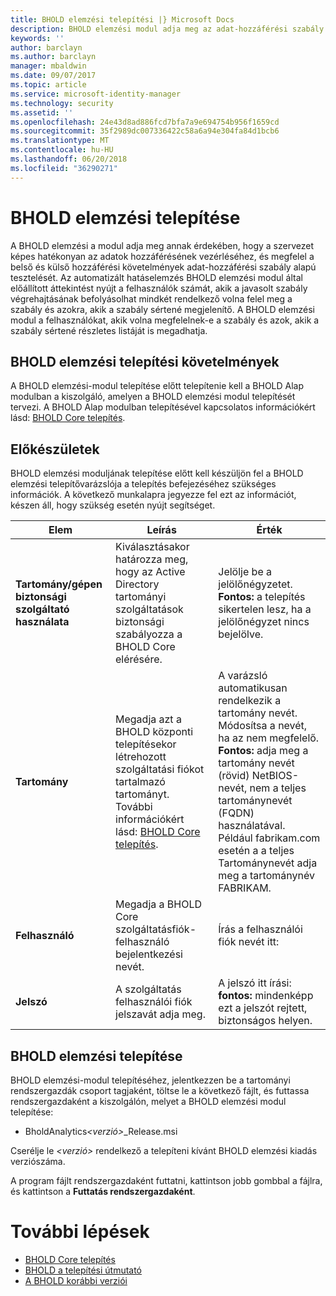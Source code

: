 ```yaml
---
title: BHOLD elemzési telepítési |} Microsoft Docs
description: BHOLD elemzési modul adja meg az adat-hozzáférési szabály alapú tesztelése
keywords: ''
author: barclayn
ms.author: barclayn
manager: mbaldwin
ms.date: 09/07/2017
ms.topic: article
ms.service: microsoft-identity-manager
ms.technology: security
ms.assetid: ''
ms.openlocfilehash: 24e43d8ad886fcd7bfa7a9e694754b956f1659cd
ms.sourcegitcommit: 35f2989dc007336422c58a6a94e304fa84d1bcb6
ms.translationtype: MT
ms.contentlocale: hu-HU
ms.lasthandoff: 06/20/2018
ms.locfileid: "36290271"
---
```

# <a name="bhold-analytics-installation"></a>BHOLD elemzési telepítése

A BHOLD elemzési a modul adja meg annak érdekében, hogy a szervezet képes hatékonyan az adatok hozzáférésének vezérléséhez, és megfelel a belső és külső hozzáférési követelmények adat-hozzáférési szabály alapú tesztelését. Az automatizált hatáselemzés BHOLD elemzési modul által előállított áttekintést nyújt a felhasználók számát, akik a javasolt szabály végrehajtásának befolyásolhat mindkét rendelkező volna felel meg a szabály és azokra, akik a szabály sértené megjelenítő. A BHOLD elemzési modul a felhasználókat, akik volna megfelelnek-e a szabály és azok, akik a szabály sértené részletes listáját is megadhatja.

## <a name="bhold-analytics-installation-requirements"></a>BHOLD elemzési telepítési követelmények

A BHOLD elemzési-modul telepítése előtt telepítenie kell a BHOLD Alap modulban a kiszolgáló, amelyen a BHOLD elemzési modul telepítését tervezi. A BHOLD Alap modulban telepítésével kapcsolatos információkért lásd: [BHOLD Core telepítés](https://technet.microsoft.com/library/jj134095(v=ws.10).aspx).

## <a name="before-you-begin"></a>Előkészületek

BHOLD elemzési moduljának telepítése előtt kell készüljön fel a BHOLD elemzési telepítővarázslója a telepítés befejezéséhez szükséges információk. A következő munkalapra jegyezze fel ezt az információt, készen áll, hogy szükség esetén nyújt segítséget.

| **Elem**                                    | **Leírás**                                                                                                                                                                                                           | **Érték**                                                                                                                                                                                                                                                                                                            |
|---------------------------------------------|---------------------------------------------------------------------------------------------------------------------------------------------------------------------------------------------------------------------------|----------------------------------------------------------------------------------------------------------------------------------------------------------------------------------------------------------------------------------------------------------------------------------------------------------------------|
| **Tartomány/gépen biztonsági szolgáltató használata** | Kiválasztásakor határozza meg, hogy az Active Directory tartományi szolgáltatások biztonsági szabályozza a BHOLD Core elérésére.                                                                                                                | Jelölje be a jelölőnégyzetet. **Fontos:** a telepítés sikertelen lesz, ha a jelölőnégyzet nincs bejelölve.                                                                                                                                                                                                                   |
| **Tartomány**                                  | Megadja azt a BHOLD központi telepítésekor létrehozott szolgáltatási fiókot tartalmazó tartományt. További információkért lásd: [BHOLD Core telepítés](https://technet.microsoft.com/library/jj134095(v=ws.10).aspx). | A varázsló automatikusan rendelkezik a tartomány nevét. Módosítsa a nevét, ha az nem megfelelő. **Fontos:** adja meg a tartomány nevét (rövid) NetBIOS-nevét, nem a teljes tartománynevét (FQDN) használatával. Például fabrikam.com esetén a a teljes Tartománynevét adja meg a tartománynév FABRIKAM. |
| **Felhasználó**                                    | Megadja a BHOLD Core szolgáltatásfiók-felhasználó bejelentkezési nevét.                                                                                                                                                          | Írás a felhasználói fiók nevét itt:                                                                                                                                                                                                                                                                                    |
| **Jelszó**                                | A szolgáltatás felhasználói fiók jelszavát adja meg.                                                                                                                                                                       | A jelszó itt írási: **fontos:** mindenképp ezt a jelszót rejtett, biztonságos helyen.                                                                                                                                                                                                                  |

## <a name="bhold-analytics-installation"></a>BHOLD elemzési telepítése

BHOLD elemzési-modul telepítéséhez, jelentkezzen be a tartományi rendszergazdák csoport tagjaként, töltse le a következő fájlt, és futtassa rendszergazdaként a kiszolgálón, melyet a BHOLD elemzési modul telepítése:

- BholdAnalytics<em>\<verzió\></em>\_Release.msi

Cserélje le *\<verzió\>* rendelkező a telepíteni kívánt BHOLD elemzési kiadás verziószáma.

A program fájlt rendszergazdaként futtatni, kattintson jobb gombbal a fájlra, és kattintson a **Futtatás rendszergazdaként**.

# <a name="next-steps"></a>További lépések

- [BHOLD Core telepítés](https://technet.microsoft.com/library/jj134095(v=ws.10).aspx)
- [BHOLD a telepítési útmutató](bhold-installation-guide.md)
- [A BHOLD korábbi verziói](../reference/version-bhold-history.md)